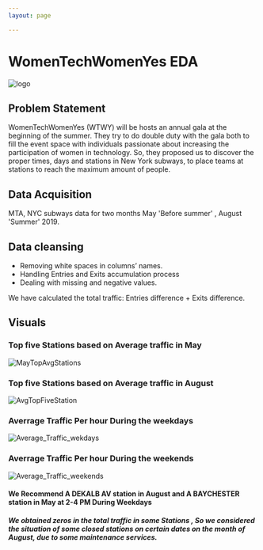 ```yaml
---
layout: page

---
```

# WomenTechWomenYes EDA

![logo]({{site.url}}/images/logo.png)

## Problem Statement
WomenTechWomenYes (WTWY) will be hosts an annual gala at the beginning of the summer. They try to do double duty with the gala both to fill the event space with individuals passionate about increasing the participation of women in technology. So, they proposed us to discover the proper times, days and stations in New York subways, to place teams at stations to reach the maximum amount of people.

## Data Acquisition 

 MTA, NYC subways data for two months  May 'Before summer' , August 'Summer' 2019.	

## Data cleansing 

+ Removing white spaces in columns’ names.
+ Handling Entries and Exits accumulation process
+ Dealing with missing and negative values.

We have calculated the total traffic: Entries difference + Exits difference.

## Visuals
### Top five Stations based on Average traffic in May 
![MayTopAvgStations]({{site.url}}/images/MayTopAvgStations.png)
### Top five Stations based on Average traffic in August 

![AvgTopFiveStation]({{site.url}}/images/AvgTopFiveStation.png)
### Averrage Traffic Per hour During the weekdays
![Average_Traffic_wekdays]({{site.url}}/images/Average_Traffic_wekdays.png)
### Averrage Traffic Per hour During the weekends
![Average_Traffic_weekends]({{site.url}}/images/Average_Traffic_weekends.png)

#### We Recommend  A DEKALB AV station in August and A BAYCHESTER station in May  at 2-4 PM During Weekdays
#####  We obtained zeros in the total traffic in some Stations , So we considered  the situation of some  closed stations on certain dates on the month of August, due to some maintenance services.








